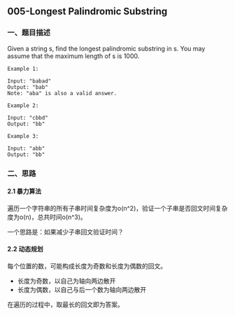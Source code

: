 ## 005-Longest Palindromic Substring

### 一、题目描述

Given a string s, find the longest palindromic substring in s. You may assume that the maximum length of s is 1000.

```
Example 1:

Input: "babad"
Output: "bab"
Note: "aba" is also a valid answer.

Example 2:

Input: "cbbd"
Output: "bb"

Example 3:

Input: "abb"
Output: "bb"
```

### 二、思路

#### 2.1 暴力算法

遍历一个字符串的所有子串时间复杂度为o(n^2)，验证一个子串是否回文时间复杂度为o(n)，总共时间o(n^3)。

一个思路是：如果减少子串回文验证时间？

#### 2.2 动态规划

每个位置的数，可能构成长度为奇数和长度为偶数的回文。

- 长度为奇数，以自己为轴向两边散开
- 长度为偶数，以自己与后一个数为轴向两边散开

在遍历的过程中，取最长的回文即为答案。




